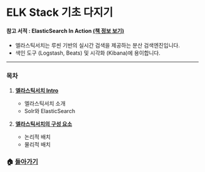 # ELK Stack 기초 다지기

#### 참고 서적 : ElasticSearch In Action [(책 정보 보기)](https://book.naver.com/bookdb/book_detail.nhn?bid=11213891)


- 엘라스틱서치는 루씬 기반의 실시간 검색을 제공하는 분산 검색엔진입니다.
- 색인 도구 (Logstash, Beats) 및 시각화 (Kibana)에 용이합니다.

  

------

### 목차

1. [**엘라스틱서치 Intro**]()

   - 엘라스틱서치 소개
   - Solr와 ElasticSearch

   

2. [**엘라스틱서치의 구성 요소**]()

   - 논리적 배치
   - 물리적 배치

   

### 🏠 [**돌아가기**](https://github.com/3457soso/TIL)
